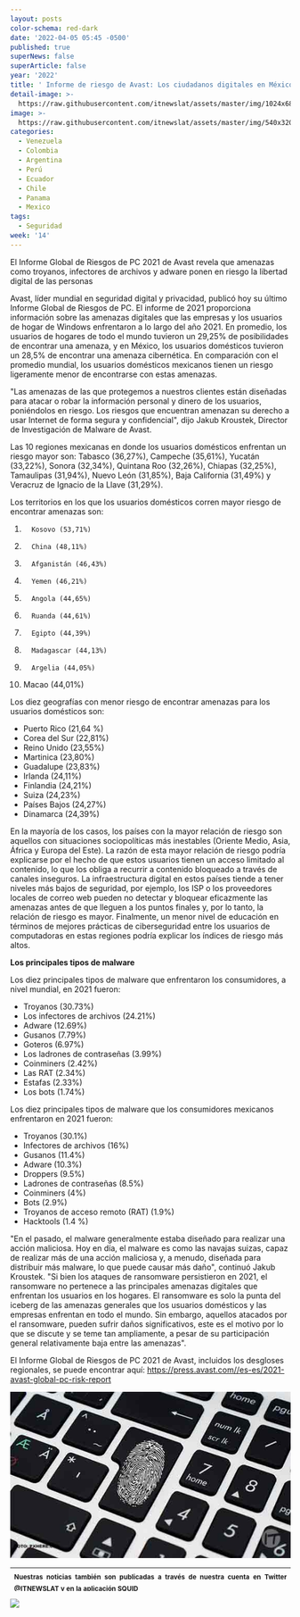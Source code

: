 ```yaml
---
layout: posts
color-schema: red-dark
date: '2022-04-05 05:45 -0500'
published: true
superNews: false
superArticle: false
year: '2022'
title: ' Informe de riesgo de Avast: Los ciudadanos digitales en México tuvieron un 28,5% de posibilidades de encontrar una amenaza en 2021'
detail-image: >-
  https://raw.githubusercontent.com/itnewslat/assets/master/img/1024x680/Seguridad-Informatica-g.jpg
image: >-
  https://raw.githubusercontent.com/itnewslat/assets/master/img/540x320/Seguridad-Informatica-p.jpg
categories:
  - Venezuela
  - Colombia
  - Argentina
  - Perú
  - Ecuador
  - Chile
  - Panama
  - Mexico
tags:
  - Seguridad
week: '14'
---
```

El Informe Global de Riesgos de PC 2021 de Avast revela que amenazas como troyanos, infectores de archivos y adware ponen en riesgo la libertad digital de las personas

Avast, líder mundial en seguridad digital y privacidad, publicó hoy su último Informe Global de Riesgos de PC. El informe de 2021 proporciona información sobre las amenazas digitales que las empresas y los usuarios de hogar de Windows enfrentaron a lo largo del año 2021. En promedio, los usuarios de hogares de todo el mundo tuvieron un 29,25% de posibilidades de encontrar una amenaza, y en México, los usuarios domésticos tuvieron un 28,5% de encontrar una amenaza cibernética. En comparación con el promedio mundial, los usuarios domésticos mexicanos tienen un riesgo ligeramente menor de encontrarse con estas amenazas.

"Las amenazas de las que protegemos a nuestros clientes están diseñadas para atacar o robar la información personal y dinero de los usuarios, poniéndolos en riesgo. Los riesgos que encuentran amenazan su derecho a usar Internet de forma segura y confidencial", dijo Jakub Kroustek, Director de Investigación de Malware de Avast.

Las 10 regiones mexicanas en donde los usuarios domésticos enfrentan un riesgo mayor son: Tabasco (36,27%), Campeche (35,61%), Yucatán (33,22%), Sonora (32,34%), Quintana Roo (32,26%), Chiapas (32,25%), Tamaulipas (31,94%), Nuevo León (31,85%), Baja California (31,49%) y Veracruz de Ignacio de la Llave (31,29%).

Los territorios en los que los usuarios domésticos corren mayor riesgo de encontrar amenazas son:

1.       Kosovo (53,71%)
2.       China (48,11%)
3.       Afganistán (46,43%)
4.       Yemen (46,21%)
5.       Angola (44,65%)
6.       Ruanda (44,61%)
7.       Egipto (44,39%)
8.       Madagascar (44,13%)
9.       Argelia (44,05%)
10.   Macao (44,01%)

Los diez geografías con menor riesgo de encontrar amenazas para los usuarios domésticos son:

- Puerto Rico (21,64 %)
- Corea del Sur (22,81%)
- Reino Unido (23,55%)
- Martinica (23,80%)
- Guadalupe (23,83%)
- Irlanda (24,11%)
- Finlandia (24,21%)
- Suiza (24,23%)
- Países Bajos (24,27%)
- Dinamarca (24,39%)
 

En la mayoría de los casos, los países con la mayor relación de riesgo son aquellos con  situaciones sociopolíticas más inestables (Oriente Medio, Asia, África y Europa del Este). La razón de esta mayor relación de riesgo podría explicarse por el hecho de que estos usuarios tienen un acceso limitado al contenido, lo que los obliga a recurrir a contenido bloqueado a través de canales inseguros. La infraestructura digital en estos países tiende a tener niveles más bajos de seguridad, por ejemplo, los ISP o los proveedores locales de correo web pueden no detectar y bloquear eficazmente las amenazas antes de que lleguen a los puntos finales y, por lo tanto, la relación de riesgo es mayor. Finalmente, un menor nivel de educación en términos de mejores prácticas de ciberseguridad entre los usuarios de computadoras en estas regiones podría explicar los índices de riesgo más altos. 

**Los principales tipos de malware**

Los diez principales tipos de malware que enfrentaron los consumidores, a nivel mundial, en 2021 fueron:

- Troyanos (30.73%)
- Los infectores de archivos (24.21%)
- Adware (12.69%)
- Gusanos (7.79%)
- Goteros (6.97%)
- Los ladrones de contraseñas (3.99%)
- Coinminers (2.42%)
- Las RAT (2.34%)
- Estafas (2.33%)
- Los bots (1.74%)

Los diez principales tipos de malware que los consumidores mexicanos enfrentaron en 2021 fueron:

- Troyanos (30.1%)
- Infectores de archivos (16%)
- Gusanos (11.4%)
- Adware (10.3%)
- Droppers (9.5%)
- Ladrones de contraseñas (8.5%)
- Coinminers (4%)
- Bots (2.9%)
- Troyanos de acceso remoto (RAT) (1.9%)
- Hacktools (1.4 %)

"En el pasado, el malware generalmente estaba diseñado para realizar una acción maliciosa. Hoy en día, el malware es como las navajas suizas, capaz de realizar más de una acción maliciosa y, a menudo, diseñada para distribuir más malware, lo que puede causar más daño", continuó Jakub Kroustek. "Si bien los ataques de ransomware persistieron en 2021, el ransomware no pertenece a las principales amenazas digitales que enfrentan los usuarios en los hogares. El ransomware es solo la punta del iceberg de las amenazas generales que los usuarios domésticos y las empresas enfrentan en todo el mundo. Sin embargo, aquellos atacados por el ransomware, pueden sufrir daños significativos, este es el motivo por lo que se discute y se teme tan ampliamente, a pesar de su participación general relativamente baja entre las amenazas".

El Informe Global de Riesgos de PC 2021 de Avast, incluidos los desgloses regionales, se puede encontrar aquí: https://press.avast.com//es-es/2021-avast-global-pc-risk-report

![](https://raw.githubusercontent.com/itnewslat/assets/master/img/540x320/Seguridad-Informatica-p.jpg)

<table style="height: 42px;" width="569">
<tbody>
<tr>
<td style="text-align: justify;"><sub><strong>Nuestras noticias también son publicadas a través de nuestra cuenta en Twitter <a href="https://twitter.com/itnewslat?lang=es">@ITNEWSLAT</a> y en la aplicación <a href="https://squidapp.co/en/">SQUID</a></strong></sub></td>
</tr>
</tbody>
</table>

<img src="https://tracker.metricool.com/c3po.jpg?hash=56f88a41e39ab42c063cc51676587a04"/>